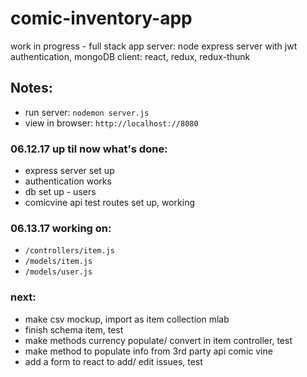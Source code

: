 # comic-inventory-app

work in progress - full stack app
server: node express server with jwt authentication, mongoDB
client: react, redux, redux-thunk

## Notes: 
* run server: `nodemon server.js`
* view in browser: `http://localhost://8080`


### 06.12.17 up til now what's done:
* express server set up
* authentication works
* db set up - users
* comicvine api test routes set up, working

### 06.13.17 working on:
* `/controllers/item.js`
* `/models/item.js`
* `/models/user.js`
### next:
* make csv mockup, import as item collection mlab
* finish schema item, test
* make methods currency populate/ convert in item controller, test
* make method to populate info from 3rd party api comic vine
* add a form to react to add/ edit issues, test
